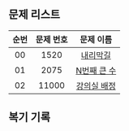 ## 문제 리스트

|          순번          |       문제 번호         |        문제 이름         |
| :-----: | :-----: | :-----: | 
| 00 | 1520 | <a href="https://www.acmicpc.net/problem/1520">내리막길</a> |
| 01 | 2075 | <a href="https://www.acmicpc.net/problem/2075">N번째 큰 수</a> |
| 02 | 11000 | <a href="https://www.acmicpc.net/problem/11000">강의실 배정</a> |

## 복기 기록
